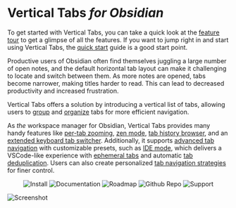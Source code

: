 # Vertical Tabs *for Obsidian*

To get started with Vertical Tabs, you can take a quick look at the [feature tour](https://vertical-tabs-docs.oxdc.dev/User-Guide/feature-tour) to get a glimpse of all the features. If you want to jump right in and start using Vertical Tabs, the [quick start](https://vertical-tabs-docs.oxdc.dev/User-Guide/quick-start) guide is a good start point.

Productive users of Obsidian often find themselves juggling a large number of open notes, and the default horizontal tab layout can make it challenging to locate and switch between them. As more notes are opened, tabs become narrower, making titles harder to read. This can lead to decreased productivity and increased frustration.

Vertical Tabs offers a solution by introducing a vertical list of tabs, allowing users to [group](https://vertical-tabs-docs.oxdc.dev/Features/tab-groups) and [organize](https://vertical-tabs-docs.oxdc.dev/User-Guide/Basic-Usage/navigation) tabs for more efficient navigation.

As *the* workspace manager for Obsidian, Vertical Tabs provides many handy features like [per-tab zooming](https://vertical-tabs-docs.oxdc.dev/Features/per-tab-zooming), [zen mode](https://vertical-tabs-docs.oxdc.dev/Features/zen-mode), [tab history browser](https://vertical-tabs-docs.oxdc.dev/Features/tab-history-browser), and an [extended keyboard tab switcher](https://vertical-tabs-docs.oxdc.dev/Features/extended-keyboard-tab-switcher). Additionally, it supports [advanced tab navigation](https://vertical-tabs-docs.oxdc.dev/Features/advanced-tab-navigation) with customizable presets, such as [IDE mode](https://vertical-tabs-docs.oxdc.dev/User-Guide/Advanced/Tab-Navigation/IDE-mode), which delivers a VSCode-like experience with [ephemeral tabs](https://vertical-tabs-docs.oxdc.dev/Features/ephemeral-tabs) and automatic [tab deduplication](https://vertical-tabs-docs.oxdc.dev/Features/tab-deduplication). Users can also create personalized [tab navigation strategies](https://vertical-tabs-docs.oxdc.dev/User-Guide/Advanced/Tab-Navigation/custom-strategy) for finer control.

<p align="center" style="text-align: center;">
  <a href="https://obsidian.md/plugins?id=vertical-tabs" style="text-decoration: none;">
    <img
      alt="Install"
      src="https://img.shields.io/badge/Install-blue?style=for-the-badge&logo=obsidian&logoColor=white"
      style="display: inline-block;"
    />
  </a>
  <a href="https://vertical-tabs-docs.oxdc.dev" style="text-decoration: none;">
    <img
      alt="Documentation"
      src="https://img.shields.io/badge/Documentation-darkviolet?style=for-the-badge&logo=readthedocs&logoColor=white"
      style="display: inline-block;"
    >
  </a>
  <a href="https://vertical-tabs-docs.oxdc.dev/roadmap" style="text-decoration: none;">
    <img
      alt="Roadmap"
      src="https://img.shields.io/badge/Roadmap-purple?style=for-the-badge&logo=git&logoColor=white"
      style="display: inline-block;"
    >
  </a>
  <a href="https://github.com/oxdc/obsidian-vertical-tabs" style="text-decoration: none;">
    <img
      alt="Github Repo"
      src="https://img.shields.io/badge/GitHub%20Repo-7037C8?style=for-the-badge&logo=GitHub&logoColor=white"
      style="display: inline-block;"
    />
  </a>
  <a href="https://ko-fi.com/oxdcq" style="text-decoration: none;">
    <img
      alt="Support"
      src="https://img.shields.io/badge/Support-orange?style=for-the-badge&logo=ko-fi&logoColor=white"
      style="display: inline-block;"
    />
  </a>
</p>

![Screenshot](./images/hero.png)

